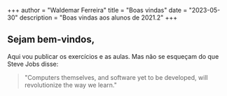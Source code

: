 +++
author = "Waldemar Ferreira"
title = "Boas vindas"
date = "2023-05-30"
description = "Boas vindas aos alunos de 2021.2"
+++

## Sejam bem-vindos,

Aqui vou publicar os exercícios e as aulas. Mas não se esqueçam do que Steve Jobs disse:

>"Computers themselves, and software yet to be developed, will revolutionize the way we learn."